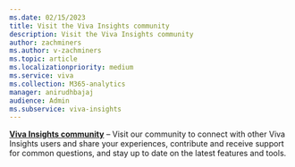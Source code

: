 ```yaml
---
ms.date: 02/15/2023
title: Visit the Viva Insights community
description: Visit the Viva Insights community
author: zachminers
ms.author: v-zachminers
ms.topic: article
ms.localizationpriority: medium 
ms.service: viva
ms.collection: M365-analytics
manager: anirudhbajaj
audience: Admin
ms.subservice: viva-insights
---
```


**[Viva Insights community](https://techcommunity.microsoft.com/t5/viva-insights/ct-p/VivaInsights)** – Visit our community to connect with other Viva Insights users and share your experiences, contribute and receive support for common questions, and stay up to date on the latest features and tools.
